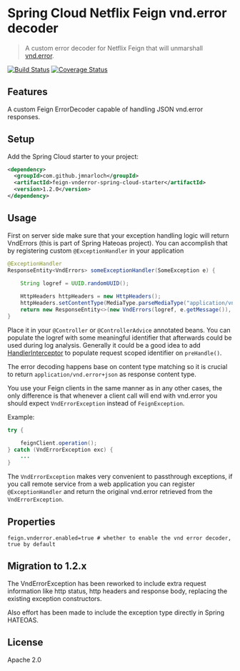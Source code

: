 # Spring Cloud Netflix Feign vnd.error decoder

> A custom error decoder for Netflix Feign that will unmarshall [vnd.error](https://github.com/blongden/vnd.error).

[![Build Status](https://travis-ci.org/jmnarloch/feign-vnderror-spring-cloud-starter.svg?branch=master)](https://travis-ci.org/jmnarloch/feign-vnderror-spring-cloud-starter)
[![Coverage Status](https://coveralls.io/repos/jmnarloch/feign-vnderror-spring-cloud-starter/badge.svg?branch=master&service=github)](https://coveralls.io/github/jmnarloch/feign-vnderror-spring-cloud-starter?branch=master)

## Features

A custom Feign ErrorDecoder capable of handling JSON vnd.error responses. 

## Setup

Add the Spring Cloud starter to your project:

```xml
<dependency>
  <groupId>com.github.jmnarloch</groupId>
  <artifactId>feign-vnderror-spring-cloud-starter</artifactId>
  <version>1.2.0</version>
</dependency>
```

## Usage

First on server side make sure that your exception handling logic will return VndErrors 
(this is part of Spring Hateoas project). 
You can accomplish that by registering custom `@ExceptionHandler` in your application

```java
@ExceptionHandler
ResponseEntity<VndErrors> someExceptionHandler(SomeException e) {

    String logref = UUID.randomUUID();
    
    HttpHeaders httpHeaders = new HttpHeaders();
    httpHeaders.setContentType(MediaType.parseMediaType("application/vnd.error+json"));
    return new ResponseEntity<>(new VndErrors(logref, e.getMessage()), httpHeaders, HttpStatus.INTERNAL_SERVER_ERROR);
}
```

Place it in your `@Controller` or `@ControllerAdvice` annotated beans. You can populate the logref with some 
meaningful identifier that afterwards could be used during log analysis. Generally it could be a good idea to add 
[HandlerInterceptor](http://docs.spring.io/spring/docs/current/javadoc-api/org/springframework/web/servlet/HandlerInterceptor.html) 
to populate request scoped identifier on `preHandle()`.
 
The error decoding happens base on content type matching so it is crucial to return `application/vnd.error+json` as 
response content type.

You use your Feign clients in the same manner as in any other cases, the only difference is that whenever a client call 
will end with vnd.error you should expect `VndErrorException` instead of `FeignException`.

Example:

```java
try {

    feignClient.operation();    
} catch (VndErrorException exc) {
    ...
}
```

The `VndErrorException` makes very convenient to passthrough exceptions, if you call remote service from a web 
application you can register `@ExceptionHandler` and return the original vnd.error retrieved from the `VndErrorException`. 

## Properties

```
feign.vnderror.enabled=true # whether to enable the vnd error decoder, true by default
```
## Migration to 1.2.x

The VndErrorException has been reworked to include extra request information like http status, http headers and
response body, replacing the existing exception constructors.

Also effort has been made to include the exception type directly in Spring HATEOAS.

## License

Apache 2.0